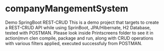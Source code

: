 # companyMangementSystem
Demo SpringBoot REST-CRUD 
This is a demo project that targets to create a REST-CRUD API while using SprinBoot, JPA/Hibernate, H2 Database, tested with POSTMAN.
Please look inside Printscreens folder to see it in action(mvn clen compile, package and run, along with CRUD operations with various filters applied, executed successfuly from POSTMAN.
